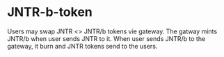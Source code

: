 # JNTR-b-token
Users may swap JNTR <> JNTR/b tokens vie gateway. The gatway mints JNTR/b when user sends JNTR to it. When user sends JNTR/b to the gateway, it burn and JNTR tokens send to the users.
